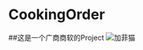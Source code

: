 # CookingOrder
##这是一个广商商软的Project
![加菲猫](http://img2.imgtn.bdimg.com/it/u=2452537552,3299037062&fm=21&gp=0.jpg)

